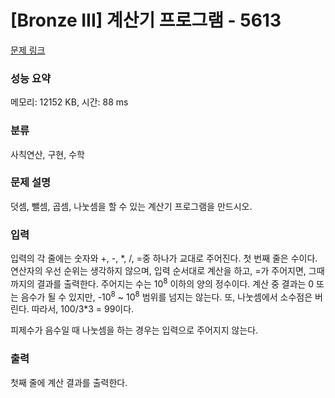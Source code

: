 # [Bronze III] 계산기 프로그램 - 5613 

[문제 링크](https://www.acmicpc.net/problem/5613) 

### 성능 요약

메모리: 12152 KB, 시간: 88 ms

### 분류

사칙연산, 구현, 수학

### 문제 설명

<p>덧셈, 뺄셈, 곱셈, 나눗셈을 할 수 있는 계산기 프로그램을 만드시오.</p>

### 입력 

 <p>입력의 각 줄에는 숫자와 +, -, *, /, =중 하나가 교대로 주어진다. 첫 번째 줄은 수이다. 연산자의 우선 순위는 생각하지 않으며, 입력 순서대로 계산을 하고, =가 주어지면, 그때까지의 결과를 출력한다. 주어지는 수는 10<sup>8</sup> 이하의 양의 정수이다. 계산 중 결과는 0 또는 음수가 될 수 있지만, -10<sup>8</sup> ~ 10<sup>8</sup> 범위를 넘지는 않는다. 또, 나눗셈에서 소수점은 버린다. 따라서, 100/3*3 = 99이다.</p>

<p>피제수가 음수일 때 나눗셈을 하는 경우는 입력으로 주어지지 않는다.</p>

### 출력 

 <p>첫째 줄에 계산 결과를 출력한다.</p>

